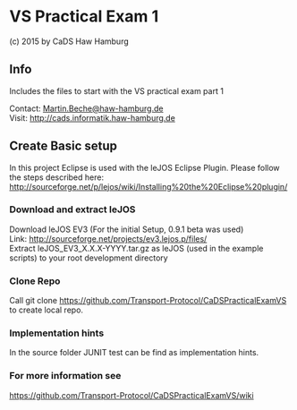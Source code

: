 # VS Practical Exam 1    
(c) 2015 by CaDS Haw Hamburg 

## Info
Includes the files to start with the VS practical exam part 1 
   
Contact: Martin.Beche@haw-hamburg.de   
Visit: http://cads.informatik.haw-hamburg.de   

## Create Basic setup

In this project Eclipse is used with the leJOS Eclipse Plugin.
Please follow the steps described here: http://sourceforge.net/p/lejos/wiki/Installing%20the%20Eclipse%20plugin/

### Download and extract leJOS

Download leJOS EV3 (For the initial Setup, 0.9.1 beta was used)   
Link: http://sourceforge.net/projects/ev3.lejos.p/files/   
Extract leJOS_EV3_X.X.X-YYYY.tar.gz as leJOS
(used in the example scripts) to your root development directory   

### Clone Repo
  
Call git clone https://github.com/Transport-Protocol/CaDSPracticalExamVS to create local repo.  

### Implementation hints
In the source folder JUNIT test can be find as implementation hints.

### For more information see 
https://github.com/Transport-Protocol/CaDSPracticalExamVS/wiki

